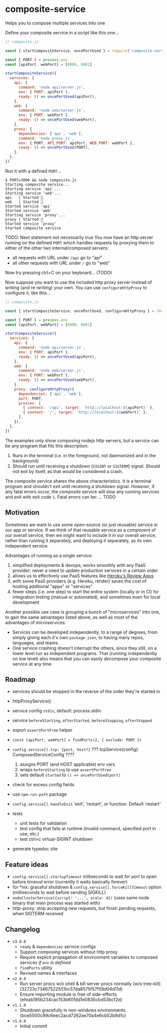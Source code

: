 # composite-service

Helps you to compose multiple services into one

Define your composite service in a script like this one...

```js
// composite.js

const { startCompositeService, oncePortUsed } = require('composite-service')

const { PORT } = process.env
const [apiPort, webPort] = [8000, 8001]

startCompositeService({
  services: {
    api: {
      command: 'node api/server.js',
      env: { PORT: apiPort },
      ready: () => oncePortUsed(apiPort),
    },
    web: {
      command: 'node web/server.js',
      env: { PORT: webPort },
      ready: () => oncePortUsed(webPort),
    },
    proxy: {
      dependencies: ['api', 'web'],
      command: 'node proxy.js',
      env: { PORT, API_PORT: apiPort, WEB_PORT: webPort },
      ready: () => oncePortUsed(PORT),
    },
  },
})
```

Run it with a defined `PORT`...

```
$ PORT=3000 && node composite.js
Starting composite service...
Starting service 'api'...
Starting service 'web'...
api   | Started 🚀
web   | Started 🚀
Started service 'api'
Started service 'web'
Starting service 'proxy'...
proxy | Started 🚀
Started service 'proxy'
Started composite service
```

TODO: Next statement not necessarily true
You now have an http server running on the defined `PORT` which handles requests by proxying them to either of the other two internal/composed servers:
- all requests with URL under `/api` go to "api"
- all other requests with URL under `/` go to "web"

Now try pressing ctrl+C on your keyboard... (TODO)

Now suppose you want to use the included http proxy server instead of writing (and re-writing) your own.
You can use `configureHttpProxy` to configure it, like this...

```js
// composite.js

const { startCompositeService, oncePortUsed, configureHttpProxy } = require('composite-service')

const { PORT } = process.env
const [apiPort, webPort] = [8000, 8001]

startCompositeService({
  services: {
    api: {
      command: 'node api/server.js',
      env: { PORT: apiPort },
      ready: () => oncePortUsed(apiPort),
    },
    web: {
      command: 'node web/server.js',
      env: { PORT: webPort },
      ready: () => oncePortUsed(webPort),
    },
    proxy: configureHttpProxy({
      dependencies: ['api', 'web'],
      port: PORT,
      proxies: [
        { context: '/api', target: `http://localhost:${apiPort}` },
        { context: '/', target: `http://localhost:${webPort}` },
      ],
    }),
  },
})
```

The examples only show composing nodejs http servers, but a service can be any program that fits this description:
1. Runs in the terminal (i.e. in the foreground, not daemonized and in the background)
2. Should run until receiving a shutdown (`SIGINT` or `SIGTERM`) signal. Should not exit by itself, as that would be considered a crash.

The composite service shares the above characteristics.
It is a terminal program and shouldn't exit until receiving a shutdown signal.
*However*, if any fatal errors occur, the composite service will stop any running services and exit with exit code `1`.
Fatal errors can be: ... TODO

## Motivation

Sometimes we want to use some open-source (or just reusable) service in our app or service.
If we think of that reusable service as a *component* of our overall service,
then we might want to include it *in* our overall service,
rather than running it separately, and deploying it separately, as its own independent service.

Advantages of running as a single service:

1. simplified deployments & devops; works smoothly with any PaaS provider; never a need to update production services in a certain order
2. allows us to effectively use PaaS features like [Heroku's Review Apps](https://devcenter.heroku.com/articles/github-integration-review-apps)
3. with some PaaS providers (e.g. Heroku, render) saves the cost of hosting additional "apps" or "services"
4. fewer steps (i.e. one step) to start the entire system (locally or in CI) for integration testing (manual or automated), and sometimes even for local development

Another possible use case is grouping a bunch of "microservices" into one, to gain the same advantages listed above, as well as most of the advantages of microservices:

- Services can be developed independently, to a range of degrees, from simply giving each it's own `package.json`,
to having many repos, languages, and teams.
- One service crashing doesn't interrupt the others, since they still, on a lower level run as independent programs.
That (running independently on low level) also means that you can easily *de*compose your composite service at any time.

## Roadmap

- services should be stopped in the reverse of the order they're started in
- httpProxyService()
- service config `stdin`, default: process.stdin
- service `beforeStarting`, `afterStarted`, `beforeStopping`, `afterStopped`

- export `assertPortFree` helper
- `const [apiPort, webPort] = findPorts(2, { exclude: PORT })`
- `config.service[].tcp: {port, host?}` ??? tcpService(config): ComposedServiceConfig ????
    1. assigns PORT (and HOST applicable) env vars
    2. wraps `beforeStarting` to use `assertPortFree`
    3. sets default `started` to `() => oncePortUsed(port)`

- check for excess config fields
- use `npm-run-path` package

- `config.service[].handleExit` 'exit', 'restart', or function. Default 'restart'

- tests
    - unit tests for validation
    - test config that fails at runtime (invalid command, specified port in use, etc.)
    - test ctrl+c virtual-SIGINT shutdown

- generate typedoc site

## Feature ideas

- `config.service[].startupTimeout` milliseconds to wait for port to open before timeout error (currently it waits basically forever)
- for *nix: graceful shutdown & `config.service[].forceKillTimeout` option (milliseconds to wait before sending SIGKILL)
- `nodeClusterService({script: '...', scale: 4})` (uses same node binary that main process was started with)
- http-proxy: stop accepting new requests, but finish pending requests, when SIGTERM received

## Changelog

- `v3.0.0`
    - `ready` & `dependencies` service configs
    - Support composing services without http proxy
    - Require explicit propagation of environment variables to composed services *if `env` is defined*
    - `findPorts` utility
    - Revised names & interfaces
- `v2.0.0`
    - Run server procs w/o shell & kill server procs normally (w/o tree-kill) (32723c73467522551bc57da8575f57f59d04d11d)
    - Ensure importing module is free of side-effects (efeab195b234cac153b601dd1e0835cbd53bcf2d)
- `v1.1.0`
    - Shutdown gracefully in non-windows environments (bce5500c99c6eec2acd7262ae70a4e6cb52b9d1c)
- `v1.0.0`
    - Initial commit
